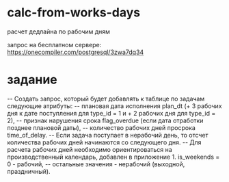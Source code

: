 # calc-from-works-days
расчет дедлайна по рабочим дням

запрос на бесплатном сервере:
https://onecompiler.com/postgresql/3zwa7dq34


# задание
-- Cоздать запрос, который будет добавлять к таблице по задачам следующие атрибуты:
-- плановая дата исполнения plan_dt (+ 3 рабочих дня к дате поступления для type_id = 1 и + 2 рабочих дня для type_id = 2), 
-- признак нарушения срока flag_overdue (если дата отработки позднее плановой даты), 
-- количество рабочих дней просрока time_of_delay.
-- Если задача поступает в нерабочий день, то отсчет количества рабочих дней начинаются со следующего дня.
-- Для расчета рабочих дней необходимо ориентироваться на производственный календарь, добавлен в приложение 1. is_weekends = 0 - рабочий,
-- остальные значения - нерабочий (выходной, праздничный).

